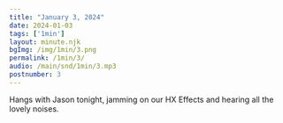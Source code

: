 ```yaml
---
title: "January 3, 2024"
date: 2024-01-03
tags: ['1min']
layout: minute.njk
bgImg: /img/1min/3.png
permalink: /1min/3/
audio: /main/snd/1min/3.mp3
postnumber: 3
---
```



Hangs with Jason tonight, jamming on our HX Effects and hearing all the lovely noises. 




